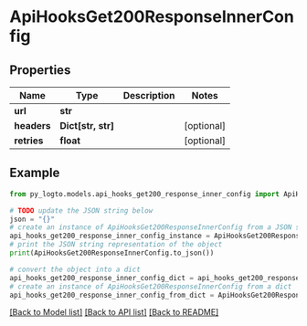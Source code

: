 # ApiHooksGet200ResponseInnerConfig


## Properties

Name | Type | Description | Notes
------------ | ------------- | ------------- | -------------
**url** | **str** |  | 
**headers** | **Dict[str, str]** |  | [optional] 
**retries** | **float** |  | [optional] 

## Example

```python
from py_logto.models.api_hooks_get200_response_inner_config import ApiHooksGet200ResponseInnerConfig

# TODO update the JSON string below
json = "{}"
# create an instance of ApiHooksGet200ResponseInnerConfig from a JSON string
api_hooks_get200_response_inner_config_instance = ApiHooksGet200ResponseInnerConfig.from_json(json)
# print the JSON string representation of the object
print(ApiHooksGet200ResponseInnerConfig.to_json())

# convert the object into a dict
api_hooks_get200_response_inner_config_dict = api_hooks_get200_response_inner_config_instance.to_dict()
# create an instance of ApiHooksGet200ResponseInnerConfig from a dict
api_hooks_get200_response_inner_config_from_dict = ApiHooksGet200ResponseInnerConfig.from_dict(api_hooks_get200_response_inner_config_dict)
```
[[Back to Model list]](../README.md#documentation-for-models) [[Back to API list]](../README.md#documentation-for-api-endpoints) [[Back to README]](../README.md)


